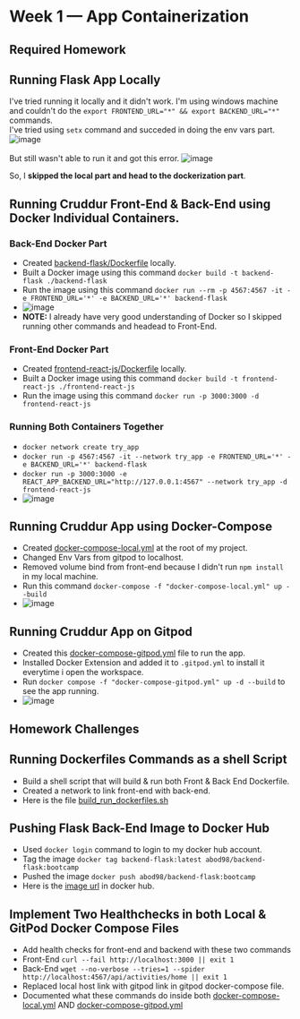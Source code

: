 # Week 1 — App Containerization
## Required Homework
## Running Flask App Locally
I've tried running it locally and it didn't work.
I'm using windows machine and couldn't do the `export FRONTEND_URL="*" && export BACKEND_URL="*"` commands.<br> 
I've tried using `setx` command and succeded in doing the env vars part.
![image](https://user-images.githubusercontent.com/83673888/220041362-7831572b-77c3-491c-b679-b9eba33cce20.png)<br><br>
But still wasn't able to run it and got this error.
![image](https://user-images.githubusercontent.com/83673888/220041322-6b49d9d3-1cd6-472c-af80-44c6459b376b.png)

So, I **skipped the local part and head to the dockerization part**.

## Running Cruddur Front-End & Back-End using Docker Individual Containers.
### Back-End Docker Part

- Created [backend-flask/Dockerfile](https://github.com/AbdassalamAhmad/aws-bootcamp-cruddur-2023/blob/main/backend-flask/Dockerfile) locally.
- Built a Docker image using this command  `docker build -t backend-flask ./backend-flask`
- Run the image using this command `docker run --rm -p 4567:4567 -it -e FRONTEND_URL='*' -e BACKEND_URL='*' backend-flask`
- ![image](https://user-images.githubusercontent.com/83673888/220186386-6d2442f6-2288-4bcd-bd09-50a1fea97ad0.png)
- **NOTE:** I already have very good understanding of Docker so I skipped running other commands and headead to Front-End.

### Front-End Docker Part

- Created [frontend-react-js/Dockerfile](https://github.com/AbdassalamAhmad/aws-bootcamp-cruddur-2023/blob/main/frontend-react-js/Dockerfile) locally.
- Built a Docker image using this command `docker build -t frontend-react-js ./frontend-react-js`
- Run the image using this command `docker run -p 3000:3000 -d frontend-react-js`

### Running Both Containers Together
- `docker network create try_app`
- `docker run -p 4567:4567 -it --network try_app -e FRONTEND_URL='*' -e BACKEND_URL='*' backend-flask`
- `docker run -p 3000:3000 -e REACT_APP_BACKEND_URL="http://127.0.0.1:4567" --network try_app -d frontend-react-js`
- ![image](https://user-images.githubusercontent.com/83673888/220197021-e303a4dd-3585-4ca0-8978-00028c9798e4.png)

## Running Cruddur App using Docker-Compose
- Created [docker-compose-local.yml](https://github.com/AbdassalamAhmad/aws-bootcamp-cruddur-2023/blob/main/docker-compose-local.yml) at the root of my project.
- Changed Env Vars from gitpod to localhost.
- Removed volume bind from front-end because I didn't run `npm install` in my local machine.
- Run this command `docker-compose -f "docker-compose-local.yml" up --build`
- ![image](https://user-images.githubusercontent.com/83673888/220248434-9a35849e-83ad-4c6d-a6bb-a4ea76093628.png)

## Running Cruddur App on Gitpod
- Created this [docker-compose-gitpod.yml](https://github.com/AbdassalamAhmad/aws-bootcamp-cruddur-2023/blob/main/docker-compose-gitpod.yml) file to run the app.
- Installed Docker Extension and added it to `.gitpod.yml` to install it everytime i open the workspace.
- Run `docker compose -f "docker-compose-gitpod.yml" up -d --build` to see the app running.
- ![image](https://user-images.githubusercontent.com/83673888/220312889-6808ae01-4981-495c-b901-72a42924c33e.png)

## Homework Challenges
## Running Dockerfiles Commands as a shell Script
- Build a shell script that will build & run both Front & Back End Dockerfile.
- Created a network to link front-end with back-end.
- Here is the file [build_run_dockerfiles.sh](https://github.com/AbdassalamAhmad/aws-bootcamp-cruddur-2023/blob/main/build_run_dockerfiles.sh)

## Pushing Flask Back-End Image to Docker Hub
- Used `docker login` command to login to my docker hub account.
- Tag the image `docker tag backend-flask:latest abod98/backend-flask:bootcamp`
- Pushed the image `docker push abod98/backend-flask:bootcamp`
- Here is the [image url](https://hub.docker.com/r/abod98/backend-flask) in docker hub.

## Implement Two Healthchecks in both Local & GitPod Docker Compose Files
- Add health checks for front-end and backend with these two commands
- Front-End `curl --fail http://localhost:3000 || exit 1`
- Back-End `wget --no-verbose --tries=1 --spider http://localhost:4567/api/activities/home || exit 1`
- Replaced local host link with gitpod link in gitpod docker-compose file.
- Documented what these commands do inside both [docker-compose-local.yml](https://github.com/AbdassalamAhmad/aws-bootcamp-cruddur-2023/blob/main/docker-compose-local.yml) AND [docker-compose-gitpod.yml](https://github.com/AbdassalamAhmad/aws-bootcamp-cruddur-2023/blob/main/docker-compose-gitpod.yml)


